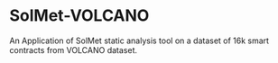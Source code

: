# SolMet-VOLCANO
An Application of SolMet static analysis tool on a dataset of 16k smart contracts from VOLCANO dataset. 
